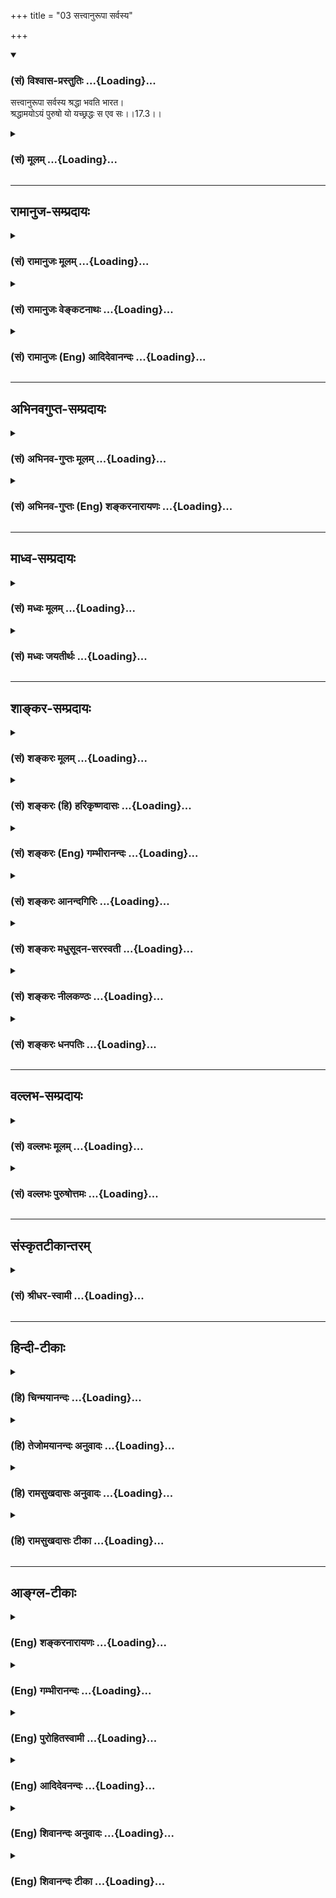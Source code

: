 +++
title = "03 सत्त्वानुरूपा सर्वस्य"

+++
<div class="js_include" newlevelforh1="3" title="(सं) विश्वास-प्रस्तुतिः" unfilled url="/purANam_vaiShNavam/mahAbhAratam/06-bhIShma-parva/03-bhagavad-gItA-parva/saMskRtam/vishvAsa-prastutiH/17_shraddhA-traya-vibhA/03_sattvAnurUpA_sarv.md">
<details open><summary><h3>(सं) विश्वास-प्रस्तुतिः ...{Loading}...</h3></summary>

सत्त्वानुरूपा सर्वस्य श्रद्धा भवति भारत।  
श्रद्धामयोऽयं पुरुषो यो यच्छ्रद्धः स एव सः।।17.3।।
</details>
</div>
<div class="js_include collapsed" newlevelforh1="3" title="(सं) मूलम्" unfilled url="/purANam_vaiShNavam/mahAbhAratam/06-bhIShma-parva/03-bhagavad-gItA-parva/saMskRtam/mUlam/17_shraddhA-traya-vibhA/03_sattvAnurUpA_sarv.md">
<details><summary><h3>(सं) मूलम् ...{Loading}...</h3></summary>

सत्त्वानुरूपा सर्वस्य श्रद्धा भवति भारत।  
श्रद्धामयोऽयं पुरुषो यो यच्छ्रद्धः स एव सः।।17.3।।
</details>
</div>


_________________
## रामानुज-सम्प्रदायः
<div class="js_include collapsed" newlevelforh1="3" title="(सं) रामानुजः मूलम्" unfilled url="/purANam_vaiShNavam/mahAbhAratam/06-bhIShma-parva/03-bhagavad-gItA-parva/saMskRtam/rAmAnujaH/mUlam/17_shraddhA-traya-vibhA/03_sattvAnurUpA_sarv.md">
<details><summary><h3>(सं) रामानुजः मूलम् ...{Loading}...</h3></summary>

।।17.3।। सत्त्वम् अन्तःकरणम्; **सर्वस्य** पुरुषस्य अन्तःकरणानुरूपा
**श्रद्धा भवति** अन्तःकरणं यादृशगुणयुक्तम्; तद्विषया श्रद्धा जायते
इत्यर्थः। सत्त्वशब्दः पूर्वोक्तानां देहेन्द्रियादीनां
प्रदर्शनार्थः।**श्रद्धामयः अयं पुरुषः;** श्रद्धामयः श्रद्धापरिणामः **यो
यच्छ्रद्धः;** यः पुरुषो यादृश्या श्रद्धया युक्तः; स एव सः स
तादृशश्रद्धापरिणामः। पुण्यकर्मविषये श्रद्धायुक्तः चेत्
पुण्यकर्मफलसंयुक्तः भवति इति श्रद्धाप्रधानः फलसंयोग इति उक्तं भवति
इति। तद् एव विवृणोति --

</details>
</div>
<div class="js_include collapsed" newlevelforh1="3" title="(सं) रामानुजः वेङ्कटनाथः" unfilled url="/purANam_vaiShNavam/mahAbhAratam/06-bhIShma-parva/03-bhagavad-gItA-parva/saMskRtam/rAmAnujaH/venkaTanAthaH/17_shraddhA-traya-vibhA/03_sattvAnurUpA_sarv.md">
<details><summary><h3>(सं) रामानुजः वेङ्कटनाथः ...{Loading}...</h3></summary>

  
  
।।17.3।। सत्त्वानुरूपा इत्यत्र न सत्त्वगुण उच्यते सर्वस्य पुरुषस्य
श्रद्धायास्तदधीनत्वे राजसतामसश्रद्धाविभागायोगात्। सहकारित्वेन सत्त्वं
सर्वत्रापेक्षितमिति चेत्; न रजस्तमसोरपि तथात्वात्। त्रैगुण्यं हि
परस्पराङ्गभावेन स्थित्वैव हि वातपित्तकफादिवत्सर्वं कार्यमारभते। अतोऽत्र
सर्वश्रद्धासाधारणकारणत्वेन निर्दिष्टं सत्त्वं
गुणत्रयोपष्टब्धमन्तःकरणमेवेत्याहसत्त्वमन्तःकरणमिति। आनुरूप्यं
विवृणोतिअन्तःकरणं यादृशगुणयुक्तमिति।
यद्विषयरुचिजनकवासनोत्तम्भकसत्त्वादियुक्तमित्यर्थः। पूर्वंदेहिनां सा
स्वभावजा \[17।2\] इत्युक्तम्; इह त्वन्तःकरणहेतुकत्वमुच्यते; तदेतन्न
वैकल्पिकं; सिद्धे तदयोगात् नापि पुरुषभेदेन विकल्पः; सर्वस्येत्युक्तेः
नापि समुच्चयः; नैरपेक्ष्यप्रतीतेरित्यत्राऽऽह -- सत्त्वशब्द इति।
सामग्रीमध्यपातिषु तत्रतत्रान्यतमनिर्देशो नानुपपन्न इति भावः। श्रद्धामयः
इत्यत्र मयटः स्वार्थिकत्वे निष्प्रयोजनत्वात्प्राचुर्याद्यर्थत्वेऽपि
प्रकृतानुपयोगाच्छ्रद्धाफलान्वयविवक्षया विकारार्थत्वमाहश्रद्धापरिणाम इति।
एवं सामान्येन श्रद्धाजन्यफलसम्बन्धित्वमुक्तम् तत्रयो यच्छ्रद्धः
इत्यादिना श्रद्धाविशेषवतः फलविशेषयोग उच्यत इत्याह -- यः पुरुष इति।
श्रद्धान्तरवैधर्म्यद्योतनाय यत्तच्छब्दयोःयादृश्या इत्यादिना
प्रकारपरामर्शित्वोक्तिः। आयुर्घृतम् \[यजुः2।3।2।2\]
इत्यादिवत्कार्यकारणभावातिशयविवक्षयास एव सः इति निरूढोऽयमारोप इत्याहस
तादृशश्रद्धापरिणाम इति। एतेनस एव सः इत्यत्र
विधेयभेदाभावात्पुनरुक्तिशङ्काऽपि परिहृता। पुरुषस्य
नित्यत्वाद्धर्मभूतज्ञानविकासादेश्चेन्द्रियद्वारा व्यवस्थितत्वात्;
देहादेश्चाचित्परिणामविशेषत्वात्किमपेक्षस्य
श्रद्धापरिणामत्वोक्तिरित्यत्राऽऽह -- पुण्यकर्मेति। फलभेदबुभुत्सया ह्यत्र
प्रश्नोदय इति च भावः।  
  

</details>
</div>
<div class="js_include collapsed" newlevelforh1="3" title="(सं) रामानुजः (Eng) आदिदेवानन्दः" unfilled url="/purANam_vaiShNavam/mahAbhAratam/06-bhIShma-parva/03-bhagavad-gItA-parva/saMskRtam/rAmAnujaH/english/AdidevAnandaH/17_shraddhA-traya-vibhA/03_sattvAnurUpA_sarv.md">
<details><summary><h3>(सं) रामानुजः (Eng) आदिदेवानन्दः ...{Loading}...</h3></summary>

17.3 'Sattva' means internal organ (i.e., mind). The faith of everyone
is according to his internal organ. The meaning is that with whatever
Guna his internal organ is conjoined, one's faith corresponds to that
Guna (i.e., Guna as object). The term Sattva covers here body, senses
etc., already mentioned. Man consists of faith, viz., is the product of
his faith. Of whatever faith he is, viz., with whatever faith a man is
possessed, that verily he is; he is a transformation of faith of that
nature. The purport is this: If the person is associated with faith in
auspicious acts he becomes associated with fruit of these auspicious
acts. Conseently, attainment chiefly follows one's faith. Sri Krsna
further explains the same subject:

</details>
</div>


_________________
## अभिनवगुप्त-सम्प्रदायः
<div class="js_include collapsed" newlevelforh1="3" title="(सं) अभिनव-गुप्तः मूलम्" unfilled url="/purANam_vaiShNavam/mahAbhAratam/06-bhIShma-parva/03-bhagavad-gItA-parva/saMskRtam/abhinava-guptaH/mUlam/17_shraddhA-traya-vibhA/03_sattvAnurUpA_sarv.md">
<details><summary><h3>(सं) अभिनव-गुप्तः मूलम् ...{Loading}...</h3></summary>

।।17.3।। सत्त्वेति। सत्त्वानुरूपा इत्यत्र सत्त्वशब्दः स्वभावपर्यायः। अयं
पुरुषः आत्मा श्रद्धया अन्यव्यापारोपरि वर्तिन्या अवश्यं संबद्धः स च तन्मय
एव बोद्धव्यः।

</details>
</div>
<div class="js_include collapsed" newlevelforh1="3" title="(सं) अभिनव-गुप्तः (Eng) शङ्करनारायणः" unfilled url="/purANam_vaiShNavam/mahAbhAratam/06-bhIShma-parva/03-bhagavad-gItA-parva/saMskRtam/abhinava-guptaH/english/shankaranArAyaNaH/17_shraddhA-traya-vibhA/03_sattvAnurUpA_sarv.md">
<details><summary><h3>(सं) अभिनव-गुप्तः (Eng) शङ्करनारायणः ...{Loading}...</h3></summary>

17.3 Sattva etc. The word sattva in 'corresponding to one's own sattva'
is a synonym of svabhava 'primary nature'. This person i.e., Soul, is
necessarily connected with a faith that dominates all \[his\] other
activities. \[Hence\], he is to be deemed just to be mainly consisting
of that.

</details>
</div>


_________________
## माध्व-सम्प्रदायः
<div class="js_include collapsed" newlevelforh1="3" title="(सं) मध्वः मूलम्" unfilled url="/purANam_vaiShNavam/mahAbhAratam/06-bhIShma-parva/03-bhagavad-gItA-parva/saMskRtam/madhvaH/mUlam/17_shraddhA-traya-vibhA/03_sattvAnurUpA_sarv.md">
<details><summary><h3>(सं) मध्वः मूलम् ...{Loading}...</h3></summary>

।।17.3।। सत्त्वानुरूपा चित्तानुरूपा। यो यच्छ्रद्धः स एव सः;
सात्त्विकश्रद्धः सात्विक इत्यादि।

</details>
</div>
<div class="js_include collapsed" newlevelforh1="3" title="(सं) मध्वः जयतीर्थः" unfilled url="/purANam_vaiShNavam/mahAbhAratam/06-bhIShma-parva/03-bhagavad-gItA-parva/saMskRtam/madhvaH/jayatIrthaH/17_shraddhA-traya-vibhA/03_sattvAnurUpA_sarv.md">
<details><summary><h3>(सं) मध्वः जयतीर्थः ...{Loading}...</h3></summary>

।।17.3।। सात्त्विकत्वादिभेदेन श्रद्धा त्रिविधेत्युक्ता; पुनःसत्त्वानुरूपा
सर्वस्य श्रद्धा भवति इति वचनं कथं न व्याहतं इत्यत आह -- **सत्त्वे**ति।
चित्तं चैतन्यम्; जीव इति यावत्। ननु श्रद्धास्वरूपमेव निरूपितम्; न तु
तदाश्रित्य जीवस्वरूपं; अतो न सङ्गतमुत्तरमित्यतो येन तदुच्यते तत्पठित्वा
व्याचष्टे -- **य** इति। इत्यादि ज्ञातव्यमिति शेषः। राजसश्रद्धो राजसः;
तामसश्रद्धस्तामस इत्यर्थः।

</details>
</div>


_________________
## शाङ्कर-सम्प्रदायः
<div class="js_include collapsed" newlevelforh1="3" title="(सं) शङ्करः मूलम्" unfilled url="/purANam_vaiShNavam/mahAbhAratam/06-bhIShma-parva/03-bhagavad-gItA-parva/saMskRtam/shankaraH/mUlam/17_shraddhA-traya-vibhA/03_sattvAnurUpA_sarv.md">
<details><summary><h3>(सं) शङ्करः मूलम् ...{Loading}...</h3></summary>

।।17.3।। --,**सत्त्वानुरूपा** विशिष्टसंस्कारोपेतान्तःकरणानुरूपा
**सर्वस्य** प्राणिजातस्य **श्रद्धा भवति भारत।** यदि एवं ततः किं
स्यादिति; उच्यते -- **श्रद्धामयः अयं** श्रद्धाप्रायः **पुरुषः** संसारी
जीवः। कथम् **यः यच्छ्रद्धः** या श्रद्धा यस्य जीवस्य सः यच्छ्रद्धः **स
एव** तच्छ्रद्धानुरूप एव सः जीवः।। ततश्च कार्येण लिङ्गेन देवादिपूजया
सत्त्वादिनिष्ठा अनुमेया इत्याह --,

</details>
</div>
<div class="js_include collapsed" newlevelforh1="3" title="(सं) शङ्करः (हि) हरिकृष्णदासः" unfilled url="/purANam_vaiShNavam/mahAbhAratam/06-bhIShma-parva/03-bhagavad-gItA-parva/saMskRtam/shankaraH/hindI/harikRShNadAsaH/17_shraddhA-traya-vibhA/03_sattvAnurUpA_sarv.md">
<details><summary><h3>(सं) शङ्करः (हि) हरिकृष्णदासः ...{Loading}...</h3></summary>

।।17.3।। वह श्रद्धा इस तरह तीन प्रकारकी होती है --, हे भारत सभी
प्राणियोंकी श्रद्धा ( उनके ) भिन्नभिन्न संस्कारोंसे युक्त अन्तःकरणके
अनुरूप होती है। यदि ऐसा है तो उससे क्या होगा इसपर कहते हैं -- यह पुरुष
अर्थात् संसारी जीव श्रद्धामय है क्योंकि जो जिस श्रद्धावाला है अर्थात्
जिस जीवकी जैसी श्रद्धा है; वह स्वयं भी वही है; अर्थात् उस श्रद्धाके
अनुरूप ही है।

</details>
</div>
<div class="js_include collapsed" newlevelforh1="3" title="(सं) शङ्करः (Eng) गम्भीरानन्दः" unfilled url="/purANam_vaiShNavam/mahAbhAratam/06-bhIShma-parva/03-bhagavad-gItA-parva/saMskRtam/shankaraH/english/gambhIrAnandaH/17_shraddhA-traya-vibhA/03_sattvAnurUpA_sarv.md">
<details><summary><h3>(सं) शङ्करः (Eng) गम्भीरानन्दः ...{Loading}...</h3></summary>

17.3 O scion of the Bharata dynasty, the sraddha, faith; sarvasya, of
all beings; bhavati, is; sattva-anurupa, in accordance with their minds,
in accordance with the internal organ which is imbued with particular
impression. If this is so, what follows; The answer is: Ayam, this;
purusah, person, the transmigrating soul; is sraddhamayah, made up of
faith as the dominating factor. How; Sah, he, the individual soul; is
eva, verily; sah, that; yah yat-sraddhah,which is the faith of that
individual-he surely conforms to his faith. And, as a conseence, a
person's steadfastness in sattva etc. is to be inferred from the grounds
of his actions such as worship of gods etc. Hence the Lord says:

</details>
</div>
<div class="js_include collapsed" newlevelforh1="3" title="(सं) शङ्करः आनन्दगिरिः" unfilled url="/purANam_vaiShNavam/mahAbhAratam/06-bhIShma-parva/03-bhagavad-gItA-parva/saMskRtam/shankaraH/AnandagiriH/17_shraddhA-traya-vibhA/03_sattvAnurUpA_sarv.md">
<details><summary><h3>(सं) शङ्करः आनन्दगिरिः ...{Loading}...</h3></summary>

।।17.3।। प्राचीनकर्मोद्बोधिता त्रिविधा वासना स्वभावशब्दिता त्रिविधायाः
श्रद्धाया निमित्तमित्युक्तमिदानीमुपादानं तस्य दर्शयति -- **सैवमिति।**
विशिष्टचित्तोपादाना श्रद्धा तन्त्रैविध्ये त्रिविधेति पूर्वार्धस्यार्थः।
कथं निष्ठायाः सात्त्विकादिप्रश्नद्वारा
श्रद्धायास्त्रैविध्यनिरूपणमुपयुक्तमिति मन्वानः शङ्कते -- **यद्येवमिति।**
श्रद्धेयं विषयमभिध्यायंस्तया तत्रैव वर्तत इति मन्वानः परिहरति -- **उच्यत
इति।** श्रद्धामयत्वं प्रश्नपूर्वकं कथयति -- **कथमिति।** श्रद्धा
खल्वधिकृते पुरुषे प्राचुर्येण प्रकृतेति तस्य
श्रद्धामयत्वसिद्धिरित्यर्थः।

</details>
</div>
<div class="js_include collapsed" newlevelforh1="3" title="(सं) शङ्करः मधुसूदन-सरस्वती" unfilled url="/purANam_vaiShNavam/mahAbhAratam/06-bhIShma-parva/03-bhagavad-gItA-parva/saMskRtam/shankaraH/madhusUdana-sarasvatI/17_shraddhA-traya-vibhA/03_sattvAnurUpA_sarv.md">
<details><summary><h3>(सं) शङ्करः मधुसूदन-सरस्वती ...{Loading}...</h3></summary>

।।17.3।। प्राग्भवीयान्तःकरणगतवासनारूपनिमित्तकारणवैचित्र्येण
श्रद्धावैचित्र्यमुक्त्वा तदुपादानकारणान्तःकरणवैचित्र्येणापि
तत्त्रैविध्यमाह -- सत्त्वानुरूपेति। सत्त्वं
प्रकाशशीलत्वात्सत्त्वप्रधानत्रिगुणपञ्चीकृतपञ्चमहाभूतारब्धमन्तःकरणं तच्च
क्वचिदुद्रिक्तसत्त्वमेव यथा देवानां क्वचिद्रजसाभिभूतसत्त्वं; यथा
यक्षादीनां क्वचित्तमसाभिभूतसत्त्वं यथा प्रेतभूतादीनाम्। मनुष्याणां तु
प्रायेण व्यामिश्रमेव तच्च शास्त्रीयविवेकज्ञानेनोद्भूतसत्त्वं रजस्तमसी
अभिभूय क्रियते। शास्त्रीयविवेकविज्ञानशून्यस्य तु सर्वस्य प्राणिजातस्य
सत्त्वानुरूपा श्रद्धा सत्त्ववैचित्र्याद्विचित्रा भवति
सत्त्वप्रधानेऽन्तःकरणे सात्त्विकी; रजःप्रधाने,तस्मिन् राजसी; तमःप्रधाने
तु तस्मिंस्तामसीति। हे भारत महाकुलप्रसूत ज्ञाननिरतेति वा
शुद्धसात्त्विकत्वं द्योतयति। यत्त्वया पृष्टं तेषां निष्ठा केति
तत्रोत्तरं शृणु। अयं शास्त्रीयज्ञानशून्यः कर्माधिकृतः पुरुषः
त्रिगुणान्तःकरणसंपिण्डितः श्रद्धामयः प्राचुर्येणास्मिन् श्रद्धा
प्रस्तुतेति तत्प्रस्तुतवचने मयट् अन्नमयो यज्ञ इतिवत्। अतो यो यच्छ्रद्धो
या सात्त्विकी राजसी तामसी वा श्रद्धा यस्य स एव श्रद्धानुरूप एव सः
सात्त्विको राजसस्तामसो वा श्रद्धयैव निष्ठा व्याख्यातेत्यभिप्रायः।

</details>
</div>
<div class="js_include collapsed" newlevelforh1="3" title="(सं) शङ्करः नीलकण्ठः" unfilled url="/purANam_vaiShNavam/mahAbhAratam/06-bhIShma-parva/03-bhagavad-gItA-parva/saMskRtam/shankaraH/nIlakaNThaH/17_shraddhA-traya-vibhA/03_sattvAnurUpA_sarv.md">
<details><summary><h3>(सं) शङ्करः नीलकण्ठः ...{Loading}...</h3></summary>

।।17.3।। ननुश्रद्धावित्तो भूत्वात्मन्येवात्मानं पश्येत् इति श्रद्धाया
आत्मदर्शने साधनेष्वन्तरङ्गत्वमुच्यते कथं तस्या राजसत्वं तामसत्वं चोच्यत
इत्यत आह -- **सत्त्वेति।** प्राक्कर्मसंस्कारोपतं यादृशं बुद्धिसत्त्वं
सात्त्विकं राजसं तामसं वा तदनुरूपैव सात्त्विक्यादिरूपा देवतादिपूजा
सुफलावश्यंभावनिश्चयात्मिका श्रद्धापि भवति। तथायं पुरुषोऽपि श्रद्धामयः
श्रद्धाप्रधानो यो यच्छ्रद्धो यो यया श्रद्धयोपेतः स एव स इति सात्त्विक्या
श्रद्धयोपेतः सात्त्विक एव राजस्या राजसस्तामस्या तामस इति। एवं सति यदि
तातकूपभक्तः पूर्वपुण्यवशात्तातं देववन्मन्यते तर्हि तं सात्त्विकं
पुण्डरीकमिव देवा अनुगृह्णन्ति नित्यकर्मत्यागनिमित्तमपि दोषमस्यापनुदन्ति।
यदि त्वेनं मन्त्रादिना सिद्धं पूर्ववासनावशाद्यक्षादिरूपं मन्यते तदा तं
राजसं राजसा यक्षा एवानुगृह्णन्ति। नास्य कामकारवतो नित्यकर्मत्यागजं
दोषमपनेतुमर्हन्ति। नहि देवतापराधी यक्षैस्त्रातुं शक्यते। यदि त्वयं
प्रेतः पिता मत्कुटुम्बं माबाधिष्टेति सर्वं धर्मं त्यक्त्वा एनमस्य प्रियं
कूपं पूजयामीति मन्यते तदां तं पितरि प्रेतत्वबुद्धियोगाद्विपर्यस्तं तामसं
प्रेता एवानुगृह्णन्ति क्षुद्रभोगैर्देवाश्च नरके पातयन्ति।

</details>
</div>
<div class="js_include collapsed" newlevelforh1="3" title="(सं) शङ्करः धनपतिः" unfilled url="/purANam_vaiShNavam/mahAbhAratam/06-bhIShma-parva/03-bhagavad-gItA-parva/saMskRtam/shankaraH/dhanapatiH/17_shraddhA-traya-vibhA/03_sattvAnurUpA_sarv.md">
<details><summary><h3>(सं) शङ्करः धनपतिः ...{Loading}...</h3></summary>

।।17.3।। प्राचीनकर्मोद्वोधिता त्रिविधा वासना स्वभावशब्दिता त्रिविधायाः
श्रद्धायाः निमित्तमित्युक्तम्। इदानीं तस्या उपादानानुरुपत्वेन त्रैविध्यं
ज्ञापयन् तन्मयस्य पुरुषस्य त्रैविध्यं ज्ञापयति -- सत्त्वानुरुपेति।
सर्वस्य प्राणिजातस्य सत्त्वानुरुपा
सात्त्विकादिसंस्कारोपेतान्तःकरणानुरुपा त्रिविधसंस्कारोपेतचित्तोपादाना
श्रद्धा त्रिविधा भवतीत्यर्थः। श्रद्धामयः श्रद्धाप्रायोऽयं पुरुषो जीवः
कथं यो यच्छ्रद्धः जीवस्य या श्रद्धा स यच्छ्रद्धः स एव स श्रद्धानुरुप एव
स जीवः। श्रद्धायास्त्रैविध्यात्तन्मयो जीवोऽपि त्रिविध इत्यर्थः। यथा त्वं
भरतवंशोद्भवत्वाद्भारतस्तथेति संबोधनाशयः।

</details>
</div>


_________________
## वल्लभ-सम्प्रदायः
<div class="js_include collapsed" newlevelforh1="3" title="(सं) वल्लभः मूलम्" unfilled url="/purANam_vaiShNavam/mahAbhAratam/06-bhIShma-parva/03-bhagavad-gItA-parva/saMskRtam/vallabhaH/mUlam/17_shraddhA-traya-vibhA/03_sattvAnurUpA_sarv.md">
<details><summary><h3>(सं) वल्लभः मूलम् ...{Loading}...</h3></summary>

।।17.3।। तथाहिसत्त्वानुरूपेति। अन्तःकरणधर्मत्वात्सत्त्वानुरूपा
अन्तःकरणानुरूपा श्रद्धा भवति पूर्वसंस्कारानुगतमन्तःकरणं यादृशं तादृशी
श्रद्धा येषां शास्त्रज्ञानरहितमन्तःकरणं तेषां श्रद्धाऽपि तथा येषां न तथा
तेषां श्रद्धाऽपि न तथा परन्तु एतेन शास्त्रविधित्यागात्यागतो वर्त्तते न
जीवेषु दैवासुरभावः प्रतीयत इत्यवोचाम श्रद्धा
कामकारवृत्तिश्चास्तिक्यमतिरेवेति। सम्प्रदायविदः तेन गुणमयत्वमुपपद्यते यो
यादृशश्रद्धः स एव सः; यतोऽयं पुरुषः श्रद्धामयः।

</details>
</div>
<div class="js_include collapsed" newlevelforh1="3" title="(सं) वल्लभः पुरुषोत्तमः" unfilled url="/purANam_vaiShNavam/mahAbhAratam/06-bhIShma-parva/03-bhagavad-gItA-parva/saMskRtam/vallabhaH/puruShottamaH/17_shraddhA-traya-vibhA/03_sattvAnurUpA_sarv.md">
<details><summary><h3>(सं) वल्लभः पुरुषोत्तमः ...{Loading}...</h3></summary>

  
  
।।17.3।। एवं श्रोतारं श्रवणे सावधानतयाऽभिमुखीकृत्याऽऽह श्रद्धास्वरूपम् --
सत्त्वानुरूपेति। हे भारत सत्त्वानुरूपा मूलसत्त्वस्य अनुरूपा सदृशा
अन्यधर्मास्फूर्तिपूर्वकसर्वसामर्थ्यस्फुरणासक्त्युत्पत्तिप्रसरणादररूपा
श्रद्धा सर्वस्य सात्त्विकादित्रयस्य भवति। भारतेतिसम्बोधनं
तथात्वज्ञानाधिकारित्वबोधनाय। तर्हि त्रिविधत्वं कथं इत्यत आह -- श्रद्धामय
इति। अयं पुरुषो मदंशोऽपि नरात्मकः श्रद्धामयः श्रद्धाप्रचुरः; स तु यः
सात्त्विकादिभेदेन यच्छ्रद्धः यस्य श्रद्धायुक्तो भवति सः स एव तद्रूप एव
भवतीत्यर्थः।  
  

</details>
</div>


_________________
## संस्कृतटीकान्तरम्
<div class="js_include collapsed" newlevelforh1="3" title="(सं) श्रीधर-स्वामी" unfilled url="/purANam_vaiShNavam/mahAbhAratam/06-bhIShma-parva/03-bhagavad-gItA-parva/saMskRtam/shrIdhara-svAmI/17_shraddhA-traya-vibhA/03_sattvAnurUpA_sarv.md">
<details><summary><h3>(सं) श्रीधर-स्वामी ...{Loading}...</h3></summary>

।।17.3।। ननु च श्रद्धा सात्त्विक्येव सत्त्वकार्यत्वेन त्वयैव भगवता उद्धवं
प्रति निर्दिष्टत्वात्। यथोक्तम -- शमो दमस्तितिक्षेज्या तपः सत्यं दया
स्मृतिः। तुष्टिस्त्यागोऽस्पृहा श्रद्धा ह्रीर्दयादिः
स्वनिर्वृतिः।। इत्येताः सत्त्वस्य वृत्तयः इति। अतः कथं
तस्यास्त्रैविध्यमुच्यते। सत्यम्। तथापि रजस्तमोयुक्तपुरुषाश्रयत्वेन
रजस्तमोमिश्रत्वेन सत्त्वस्य त्रैविध्याच्छ्रद्धाया अपि त्रैविध्यं घटत
इत्याह **-- सत्त्वानुरूपेति।** सत्त्वानुरूपा सत्त्वतारतम्यानुसारिणी
सर्वस्य विवेकिनोऽविवेकिनो वा लोकस्य श्रद्धा भवति। तस्मादयं पुरुषो लौकिकः
श्रद्धामयः श्रद्धाविकारः। त्रिविधा श्रद्धया विक्रियत इत्यर्थः। तदेवाह --
यो यच्छ्रद्धः यादृशी श्रद्धा यस्य स एव सः तादृश्या श्रद्धया युक्त एव सः।
यः पूर्वं सत्त्वोत्कर्षेण सात्त्विकश्रद्धया युक्तः पुरुषः स
पुनस्तादृशसत्त्वसंस्कारेण सात्त्विकश्रद्धया युक्त एव भवति। यस्तु रजस
उत्कर्षेण राजसश्रद्धायुक्तः स पुनस्तादृश एव भवति। यस्तु तमस उत्कर्षेण
तामसश्रद्धया युक्तः स पुनस्तादृश एव भवति इति लोकाचारमात्रेण
प्रवर्तमानेष्वेवं सात्त्विकराजसतामसश्रद्धाव्यस्था।
शास्त्रजनितविवेकज्ञानयुक्तानां तु स्वभावविजयेन सात्त्विक्येकैव श्रद्धेति
प्रकरणार्थः।

</details>
</div>


_________________
## हिन्दी-टीकाः
<div class="js_include collapsed" newlevelforh1="3" title="(हि) चिन्मयानन्दः" unfilled url="/purANam_vaiShNavam/mahAbhAratam/06-bhIShma-parva/03-bhagavad-gItA-parva/hindI/chinmayAnandaH/17_shraddhA-traya-vibhA/03_sattvAnurUpA_sarv.md">
<details><summary><h3>(हि) चिन्मयानन्दः ...{Loading}...</h3></summary>

।।17.3।। सत्त्वानुरूप श्रद्धा हम जगत् में देखते हैं कि प्रत्येक मनुष्य
के व्यक्तित्व की पोषक श्रद्धा भिन्नभिन्न प्रकार की होती है। जितनी अधिक
भिन्नता इस श्रद्धा में देखी जाती है; उसके कारण को जानने की हमारी
जिज्ञासा भी उतनी ही बढ़ती जाती है। भगवान् यहाँ कहते हैं कि प्रत्येक
व्यक्ति की श्रद्धा उसके स्वभाव अर्थात् संस्कारों के अनुरूप होती है।
निश्चितरूप से यह कह पाना कठिन है कि श्रद्धा हमारे स्वभाव को निर्धारित
करती है अथवा हमारा स्वभाव श्रद्धा का निर्धारणकर्ता है। इन दोनों में
अन्योन्याश्रय है। तथापि; गीता में स्वभाव को ही श्रद्धा का निर्धारक घोषित
किया गया है। यद्यपि; जीवन में अनेक अवसरों पर दुखदायक अनुभवों अथवा अन्य
प्रबल कारणों से मनुष्य की एक प्रकार की श्रद्धा खंडित होकर नवीन श्रद्धा
जन्म लेती है और उस स्थिति में उसका स्वभाव उस श्रद्धा का अनुकरण भी करता
है। परन्तु; सामान्य दृष्टि से प्रत्येक व्यक्ति की श्रद्धा का गुण और वर्ण
उसके स्वभाव के अनुरूप ही होता है। श्रद्धा का मूल या सारतत्त्व मनुष्य की
उस गूढ़ शक्ति में निहित होता है; जिसके द्वारा वह अपने चयन किये हुए
लक्ष्य की प्राप्ति का निश्चय दृढ़ बनाये रखता है। मनुष्य की सार्मथ्य ही
लक्ष्य प्राप्ति में उसके विश्वास को निश्चित करती है। तत्पश्चात् यह
विश्वास उसकी सार्मथ्य को द्विगुणित कर उस मनुष्य की योजनाओं को
कार्यान्वित करने में सहायक होता है। इस प्रकार क्षमता और श्रद्धा परस्पर
पूरक और सहायक होते हैं मनुष्य के स्वभाव पर गुणों के प्रभाव का वर्णन पहले
किया जा चुका है। पूर्वकाल में अर्जित किसी गुणविशेष के आधिक्य का प्रभाव
मनुष्य में उसकी बाल्यावस्था से ही दिखाई देता है। यहाँ प्रयुक्त
सत्त्वानुरूपा शब्द के द्वारा इसी तथ्य को इंगित किया गया है। मनुष्य
श्रद्धामय है प्रत्येक भक्त श्रद्धापूर्वक जिस देवता की उपासना या आराधना
करता है वह अपनी उस श्रद्धा के फलस्वरूप अपने उपास्य को प्राप्त होता
है। इसमें कोई सन्देह नहीं कि मनुष्य अपनी श्रद्धा के अनुरूप ही होता है।
मनुष्य के कर्म और उपलब्धियों में श्रद्धा के महत्व को सभी विचारकों ने
स्वीकार किया है। गीता की ही भाषा में इस तथ्य को पूर्व के अध्याय में
विस्तार से बताया गया है।

</details>
</div>
<div class="js_include collapsed" newlevelforh1="3" title="(हि) तेजोमयानन्दः अनुवादः" unfilled url="/purANam_vaiShNavam/mahAbhAratam/06-bhIShma-parva/03-bhagavad-gItA-parva/hindI/tejomayAnandaH/anuvAdaH/17_shraddhA-traya-vibhA/03_sattvAnurUpA_sarv.md">
<details><summary><h3>(हि) तेजोमयानन्दः अनुवादः ...{Loading}...</h3></summary>

।।17.3।। हे भारत सभी मनुष्यों की श्रद्धा उनके सत्त्व (स्वभाव, संस्कार)
के अनुरूप होती है। यह पुरुष श्रद्धामय है, इसलिए जो पुरुष जिस श्रद्धा
वाला है वह स्वयं भी वही है अर्थात् जैसी जिसकी श्रद्धा वैसा ही उसका
स्वरूप होता है।।

</details>
</div>
<div class="js_include collapsed" newlevelforh1="3" title="(हि) रामसुखदासः अनुवादः" unfilled url="/purANam_vaiShNavam/mahAbhAratam/06-bhIShma-parva/03-bhagavad-gItA-parva/hindI/rAmasukhadAsaH/anuvAdaH/17_shraddhA-traya-vibhA/03_sattvAnurUpA_sarv.md">
<details><summary><h3>(हि) रामसुखदासः अनुवादः ...{Loading}...</h3></summary>

।।17.3।। हे भारत ! सभी मनुष्योंकी श्रद्धा अन्तःकरणके अनुरूप होती है। यह
मनुष्य श्रद्धामय है। इसलिये जो जैसी श्रद्धावाला है, वही उसका स्वरूप है
अर्थात् वही उसकी निष्ठा -- स्थिति है।

</details>
</div>
<div class="js_include collapsed" newlevelforh1="3" title="(हि) रामसुखदासः टीका" unfilled url="/purANam_vaiShNavam/mahAbhAratam/06-bhIShma-parva/03-bhagavad-gItA-parva/hindI/rAmasukhadAsaH/TIkA/17_shraddhA-traya-vibhA/03_sattvAnurUpA_sarv.md">
<details><summary><h3>(हि) रामसुखदासः टीका ...{Loading}...</h3></summary>

।।17.3।।***व्याख्या --***  **सत्त्वानुरूपा सर्वस्य श्रद्धा भवति भारत
--** पीछेके श्लोकमें जिसे स्वभावजा कहा गया है; उसीको यहाँ
**सत्त्वानुरूपा** कहा है। सत्त्व नाम अन्तःकरणका है। अन्तःकरणके अनुरूप
श्रद्धा होती है अर्थात् अन्तःकरण जैसा होता है; उसमें सात्त्विक; राजस या
तामस जैसे संस्कार होते हैं; वैसी ही श्रद्धा होती है। दूसरे श्लोकमें जिनको
**देहिनाम्** पदसे कहा था; उन्हींको यहाँ **सर्वस्य** पदसे कह रहे हैं।
**सर्वस्य** पदका तात्पर्य है कि जो शास्त्रविधिको न जानते हों और देवता
आदिका पूजन करते हों -- उनकी ही नहीं; प्रत्युत जो शास्त्रविधिको जानते हों
या न जानते हों; मानते हों या न मानते हों; अनुष्ठान करते हों या न करते
हों; किसी जातिके; किसी वर्णके; किसी आश्रमके; किसी सम्प्रदायके; किसी
देशके; कोई व्यक्ति कैसे ही क्यों न,हों -- उन सभीकी स्वाभाविक श्रद्धा तीन
प्रकारकी होती है।**श्रद्धामयोऽयं पुरुषः --** यह मनुष्य श्रद्धाप्रधान है।
अतः जैसी उसकी श्रद्धा होगी; वैसा ही उसका रूप होगा। उससे जो प्रवृत्ति
होगी; वह श्रद्धाको लेकर; श्रद्धाके अनुसार ही होगी।**यो यच्छ्रद्धः स एव
सः --** जो मनुष्य जैसी श्रद्धावाला है; वैसी ही उसकी निष्ठा होगी और उसके
अनुसार ही उसकी गति होगी। उसका प्रत्येक भाव और क्रिया अन्तःकरणकी
श्रद्धाके अनुसार ही होगी। जबतक वह संसारसे सम्बन्ध रखेगा; तबतक अन्तःकरणके
अनुरूप ही उसका स्वरूप होगा।  
  
**मार्मिक बात**  
  
मनुष्यकी सांसारिक प्रवृत्ति संसारके पदार्थोंको सच्चा मानने; देखने; सुनने
और भोगनेसे होती है तथा पारमार्थिक प्रवृत्ति परमात्मामें श्रद्धा करनेसे
होती है। जिसे हम अपने अनुभवसे नहीं जानते; पर पूर्वके स्वाभाविक
संस्कारोंसे; शास्त्रोंसे; संतमहात्माओंसे सुनकर पूज्यभावसहित विश्वास कर
लेते हैं; उसका नाम है -- श्रद्धा। श्रद्धाको लेकर ही आध्यात्मिक मार्गमें
प्रवेश होता है; फिर चाहे वह मार्ग कर्मयोगका हो; चाहे ज्ञानयोगका हो और
चाहे भक्तियोगका हो; साध्य और साधन -- दोनोंपर श्रद्धा हुए बिना आध्यात्मिक
मार्गमें प्रगति नहीं होती।  
  
मनुष्यजीवनमें श्रद्धाकी बड़ी मुख्यता है। मनुष्य जैसी श्रद्धावाला है;
वैसा ही उसका स्वरूप; उसकी निष्ठा है -- **यो यच्छ्रद्धः स एव सः** (गीता
17। 3)। वह आज वैसा न दीखे तो भी क्या पर समय पाकर वह वैसा बन ही
जायगा। आजकल साधकके लिये अपनी स्वाभाविक श्रद्धाको पहचानना बड़ा मुश्किल हो
गया है। कारण कि अनेक मतमतान्तर हो गये हैं। कोई ज्ञानकी प्रधानता कहता है;
कोई भक्तिकी प्रधानता कहता है; कोई योगकी प्रधानता कहता है; आदिआदि। ऐसे
तरहतरहके सिद्धान्त पढ़ने और सुननेसे मनुष्यपर उनका असर पड़ता है; जिससे वह
किंकर्तव्यविमूढ़ हो जाता है कि मैं क्या करूँ मेरा वास्तविक ध्येय; लक्ष्य
क्या है मेरेको किधर चलना चाहिये ऐसी दशामें उसे गहरी रीतिसे अपने भीतरके
भावोंपर विचार करना चाहिये कि सङ्गसे बनी हुई रुचि; शास्त्रसे बनी हुई
रुचि; किसीके सिखानेसे बनी हुई रुचि; गुरुके बतानेसे बनी हुई रुचि -- ऐसी
जो अनेक रुचियाँ हैं; उन सबके मूलमें स्वतः उद्बुद्ध होनेवाली अपनी
स्वाभाविक रुचि क्या हैमूलमें सबकी स्वाभाविक रुचि यह होती है कि मैं
सम्पूर्ण दुःखोंसे छूट जाऊँ और मुझे सदाके लिये महान् सुख मिल जाय। ऐसी
रुचि हरेक प्राणीके भीतर रहती है। मनुष्योंमें तो यह रुचि कुछ जाग्रत् रहती
है। उनमें पिछले जन्मोंके जैसे संस्कार हैं और इस जन्ममें वे जैसे
मातापितासे पैदा हुए; जैसे वायुमण्डलमें रहे; जैसी उनको शिक्षा मिली; जैसे
उनके सामने दृश्य आये और वे जो ईश्वरकी बातें; परलोक तथा पुनर्जन्मकी
बातें; मुक्ति और बन्धनकी बातें; सत्सङ्ग और कुसङ्गकी बातें सुनते रहते
हैं; उन सबका उनपर अदृश्यरूपसे असर पड़ता है। उस असरसे उनकी एक धारणा बनती
है। उनकी सात्त्विकी; राजसी या तामसी -- जैसी प्रकृति होती है; उसीके
अनुसार वे उस धारणाको पकड़ते हैं और उस धारणाके अनुसार ही उनकी रुचि --
श्रद्धा बनती है। इसमें सात्त्विकी श्रद्धा परमात्माकी तरफ लगानेवाली होती
है और राजसीतामसी श्रद्धा संसारकी तरफ। गीतामें जहाँकहीं सात्त्विकताका
वर्णन हुआ है; वह परमात्माकी तरफ ही लगानेवाली है। अतः सात्त्विकी श्रद्धा
पारमार्थिक हुई और राजसीतामसी श्रद्धा सांसारिक हुई अर्थात् सात्त्विकी
श्रद्धा दैवीसम्पत्ति हुई और,राजसीतामसी श्रद्धा आसुरी सम्पत्ति हुई।
दैवीसम्पत्तिको प्रकट करने और आसुरीसम्पत्तिका त्याग करनेके उद्देश्यसे
सत्रहवाँ अध्याय चला है। कारण कि कल्याण चाहनेवाले मनुष्यके लिये
सात्त्विकी श्रद्धा (दैवीसम्पत्ति) ग्राह्य है और राजसीतामसी श्रद्धा
(आसुरीसम्पत्ति) त्याज्य है।  
  
जो मनुष्य अपना कल्याण चाहता है; उसकी श्रद्धा सात्त्विकी होती है; जो
मनुष्य इस जन्ममें तथा मरनेके बाद भी सुखसम्पत्ति(स्वर्गादि) को चाहता है;
उसकी श्रद्धा राजसी होती है और जो मनुष्य पशुओंकी तरह (मूढ़तापूर्वक) केवल
खानेपीने; भोग भोगने तथा प्रमाद; आलस्य; निद्रा; खेलकूद; तमाशे आदिमें लगा
रहता है; उसकी श्रद्धा तामसी होती है। सात्त्विकी श्रद्धाके लिये सबसे पहली
बात है कि परमात्मा है। शास्त्रोंसे; संतमहात्माओंसे; गुरुजनोंसे सुनकर
पूज्यभावके सहित ऐसा विश्वास हो जाय कि परमात्मा है और उसको प्राप्त करना
है -- इसका नाम श्रद्धा है। ठीक श्रद्धा जहाँ होती है; वहाँ प्रेम स्वतः हो
जाता है। कारण कि जिस परमात्मामें श्रद्धा होती है; उसी परमात्माका अंश यह
जीवात्मा है। अतः श्रद्धा होते ही यह परमात्माकी तरफ खिंचता है। अभी यह
परमात्मासे विमुख होकर जो संसारमें लगा हुआ है; वह भी संसारमें
श्रद्धाविश्वास होनेसे ही है। पर यह वास्तविक श्रद्धा नहीं है; प्रत्युत
श्रद्धाका दुरुपयोग है। जैसे; संसारमें यह रुपयोंपर विशेष श्रद्धा करता है
कि इनसे सब कुछ मिल जाता है। यह श्रद्धा कैसे हुई कारण कि बचपनमें खाने और
खेलनेके पदार्थ पैसोंसे मिलते थे। ऐसा देखतेदेखते पैसोंको ही मुख्य मान
लिया और उसीमें श्रद्धा कर ली; जिससे यह बहुत ही पतनकी तरफ चला गया। यह
सांसारिक श्रद्धा हुई। इससे ऊँची धार्मिक श्रद्धा होती है कि मैं अमुक
वर्ण; आश्रम आदिका हूँ। परन्तु सबसे ऊँची श्रद्धा पारमर्थिक (परमात्माको
लेकर) है। यही वास्तविक श्रद्धा है और इसीसे कल्याण होता है। शास्त्रोंमें;
सन्तमहात्माओंमें; तत्त्वज्ञजीवन्मुक्तोंमें जो श्रद्धा होती है; वह भी
पारमार्थिक श्रद्धा ही है **(टिप्पणी प₀ 836)**। जिनको शास्त्रोंका ज्ञान
नहीं है और सन्तमहात्माओंका सङ्ग भी नहीं है; ऐसे मनुष्योंकी भी
पूर्वसंस्कारके कारण पारमार्थिक श्रद्धा हो सकती है। इसकी पहचान क्या है
पहचान यह है कि ऐसे मनुष्योंके भीतर स्वाभाविक यह भाव होता है कि ऐसी कोई
महान् चीज (परमात्मा) है; जो दीखती तो नहीं; पर है अवश्य। ऐसे मनुष्योंको
स्वाभाविक ही पारमार्थिक बातें बहुत प्रिय लगती हैं और वे स्वाभाविक ही
यज्ञ; दान; तप; तीर्थ; व्रत; सत्सङ्ग; स्वाध्याय आदि शुभ कर्मोंमें
प्रवृत्त होते हैं। यदि वे ऐसे कर्म न भी करें; तो भी सात्त्विक आहारमें
स्वाभाविक रुचि होनेसे उनकी श्रद्धाकी पहचान हो जाती है। मनुष्य; पशुपक्षी;
लतावृक्ष आदि जितने भी स्थावरजङ्गम प्राणी हैं; वे किसीनकिसीको (किसीनकिसी
अंशमें) अपनेसे बड़ा अवश्य मानते हैं और बड़ा मानकर उसका सहारा लेते हैं।
मनुष्यपर जब आफत आती है; तब वह किसीको अपनेसे बड़ा मानकर उसका सहारा लेता
है। पशुपक्षी भी अपनी रक्षा चाहते हैं और भयभीत होनेपर किसीका सहारा लेते
हैं। लता भी किसीका सहारा लेकर ही ऊँची चढ़ती है। इस प्रकार जिसने किसीको
बड़ा मानकर उसका सहारा लिया; उसने वास्तवमें ईश्वरवाद के सिद्धान्तको
स्वीकार कर ही लिया; चाहे वह ईश्वरको माने या न माने। इसलिये आयु; विद्या;
गुण; बुद्धि; योग्यता; सामर्थ्य; पद; अधिकार; ऐश्वर्य आदिमेंसे एकएकसे बड़ा
देखे; तो बड़प्पन देखतेदेखते अन्तमें बड़प्पनकी जहाँ समाप्ति हो; वहीँ
ईश्वर है क्योंकि बड़ेसेबड़ा ईश्वर है। उससे बड़ा कोई है ही नहीं
--,**पूर्वेषामपि गुरुः कालेनानवच्छेदात्**। (योगदर्शन 1। 26)वह परमात्मा
सबके पूर्वजोंका भी गुरु है क्योंकि उसका कालसे अवच्छेद नहीं है अर्थात् वह
कालकी सीमासे बाहर है। इस प्रकार प्रत्येक मनुष्य अपनी दृष्टिसे
किसीनकिसीको बड़ा मानता है। ब़ड़प्पनकी यह मान्यता अपनेअपने अन्तःकरणके
भावोंके अनुसार अलगअलग होती है। इस कारण उनकी श्रद्धा भी अलगअलग,होती
है। श्रद्धा अन्तःकरणके अनुरूप ही होती है। धारणा; मान्यता; भावना आदि सभी
अन्तःकरणमें रहते हैं। इसलिये अन्तःकरणमें सात्त्विक; राजस या तामस जिस
गुणकी प्रधानता रहती है; उसी गुणके अनुसार धारणा; मान्यता आदि बनती है और
उस धारणा; मान्यता आदिके अनुसार ही तीन प्रकारकी (सात्त्विकी; राजसी या
तामसी) श्रद्धा बनती है।  
  
सात्त्विक; राजस और तामस -- तीनों गुण सभी प्राणियोंमें रहते हैं (गीता 18।
40)। उन प्राणियोंमें किसीमें सत्त्वगुणकी प्रधानता होती है; किसीमें
रजोगुणकी प्रधानता होती है और किसीमें तमोगुणकी प्रधानता होती है। अतः यह
नियम नहीं है कि सत्त्वगुणकी प्रधानतावाले मनुष्यमें रजोगुण और तमोगुण न
आयें; रजोगुणकी प्रधानतावाले मनुषयमें सत्त्वगुण और तमोगुण न आयें; तथा
तमोगुणकी प्रधानतावाले मनुष्यमें सत्त्वगुण और रजोगुण न आयें (गीता 14।
10)। कारण कि प्रकृति परिवर्तनशील है -- **प्रकर्षेण करणं (भावे ल्युट्)
इति प्रकृतिः।** इसलिये प्रकृतिजन्य गुणोंमें भी परिवर्तन होता रहता है।
अतः एकमात्र परमात्मप्राप्तिके उद्देश्यवाले साधकको चाहिये कि वह उन
आनेजानेवाले गुणोंसे अपना सम्बन्ध मानकर उनसे विचलित न हो। जीवमात्र
परमात्माका अंश है। इसलिये किसी मनुष्यमें रजोगुणतमोगुणकी प्रधानता देखकर
उसे नीचा नहीं मान लेना चाहिये क्योंकि कौनसा मनुष्य किस समय समुन्नत हो
जाय -- इसका कुछ पता नहीं है। कारण कि परमात्माका अंश -- स्वरूप (आत्मा) तो
सबका शुद्ध ही है; केवल सङ्ग; शास्त्र; विचार; वायुमण्डल आदिको लेकर
अन्तःकरणमें किसी एक गुणकी प्रधानता हो जाती है अर्थात् जैसा सङ्ग; शास्त्र
आदि मिलता है; वैसा ही मनुष्यका अन्तःकरण बन जाता है और उस अन्तःकरणके
अनुसार ही उसकी सात्त्विकी; राजसी या तामसी श्रद्धा बन जाती है। इसलिये
मनुष्यको सदासर्वदा सात्त्विक सङ्ग; शास्त्र; विचार; वायुमण्डल आदिका ही
सेवन करते रहना चाहिये। ऐसा करनेसे उसका अन्तःकरण तथा उसके अनुसार उसकी
श्रद्धा भी सात्त्विकी बन जायगी; जो उसका उद्धार करनेवाली होगी। इसके
विपरीत मनुष्यको राजसतामस सङ्ग; शास्त्र आदिका सेवन कभी भी नहीं करना
चाहिये क्योंकि इससे उसकी श्रद्धा भी राजसीतामसी बन जायेगी; जो उसका पतन
करनेवाली होगी।  
  
***सम्बन्ध --***  अपने इष्टके यजनपूजनद्वारा मनुष्योंकी निष्ठाकी पहचान
किस प्रकार होती है; अब उसको बताते हैं।

</details>
</div>


_________________
## आङ्ग्ल-टीकाः
<div class="js_include collapsed" newlevelforh1="3" title="(Eng) शङ्करनारायणः" unfilled url="/purANam_vaiShNavam/mahAbhAratam/06-bhIShma-parva/03-bhagavad-gItA-parva/english/shankaranArAyaNaH/17_shraddhA-traya-vibhA/03_sattvAnurUpA_sarv.md">
<details><summary><h3>(Eng) शङ्करनारायणः ...{Loading}...</h3></summary>

17.3. Corresponding to one's own sattva everybody has faith, O
descendant of Bharata ! The person predominantly consists of the faith.
What one has faith in, that he is (becomes) certainly.

</details>
</div>
<div class="js_include collapsed" newlevelforh1="3" title="(Eng) गम्भीरानन्दः" unfilled url="/purANam_vaiShNavam/mahAbhAratam/06-bhIShma-parva/03-bhagavad-gItA-parva/english/gambhIrAnandaH/17_shraddhA-traya-vibhA/03_sattvAnurUpA_sarv.md">
<details><summary><h3>(Eng) गम्भीरानन्दः ...{Loading}...</h3></summary>

17.3 O scion of the Bharata dynasty, the faith of all beings is in
accordance with their minds. This person is made up of faith as the
dominant factor. He is verily what his faith is.

</details>
</div>
<div class="js_include collapsed" newlevelforh1="3" title="(Eng) पुरोहितस्वामी" unfilled url="/purANam_vaiShNavam/mahAbhAratam/06-bhIShma-parva/03-bhagavad-gItA-parva/english/purohitasvAmI/17_shraddhA-traya-vibhA/03_sattvAnurUpA_sarv.md">
<details><summary><h3>(Eng) पुरोहितस्वामी ...{Loading}...</h3></summary>

17.3 The faith of every man conforms to his nature. By nature he is full
of faith. He is in fact what his faith makes him.

</details>
</div>
<div class="js_include collapsed" newlevelforh1="3" title="(Eng) आदिदेवनन्दः" unfilled url="/purANam_vaiShNavam/mahAbhAratam/06-bhIShma-parva/03-bhagavad-gItA-parva/english/AdidevanandaH/17_shraddhA-traya-vibhA/03_sattvAnurUpA_sarv.md">
<details><summary><h3>(Eng) आदिदेवनन्दः ...{Loading}...</h3></summary>

17.3 The faith of everyone, O Arjuna, is in accordance with his internal
organ (Antahkarana). Man consists of faith. Whatever his faith is, that
verily is he.

</details>
</div>
<div class="js_include collapsed" newlevelforh1="3" title="(Eng) शिवानन्दः अनुवादः" unfilled url="/purANam_vaiShNavam/mahAbhAratam/06-bhIShma-parva/03-bhagavad-gItA-parva/english/shivAnandaH/anuvAdaH/17_shraddhA-traya-vibhA/03_sattvAnurUpA_sarv.md">
<details><summary><h3>(Eng) शिवानन्दः अनुवादः ...{Loading}...</h3></summary>

17.3 The faith of each is in accordance with his nature, O Arjuna. The
man consists of his faith; as a man's faith is, so is he.

</details>
</div>
<div class="js_include collapsed" newlevelforh1="3" title="(Eng) शिवानन्दः टीका" unfilled url="/purANam_vaiShNavam/mahAbhAratam/06-bhIShma-parva/03-bhagavad-gItA-parva/english/shivAnandaH/TIkA/17_shraddhA-traya-vibhA/03_sattvAnurUpA_sarv.md">
<details><summary><h3>(Eng) शिवानन्दः टीका ...{Loading}...</h3></summary>

17.3 सत्त्वानुरूपा in accordance with his nature; सर्वस्य of each;
श्रद्धा faith; भवति is; भारत O Arjuna; श्रद्धामयः consists of (his)
faith; अयम् this; पुरुषः man; यः who; यच्छ्रद्धः in which his faith is;
सः he; एव verily; सः that (is).Commentary The faith of every person
conforms to his inherent nature or natural temperament. Man is imbued
with faith. The term Svabhava is the last verse and the word Sattva in
the present one are synonymous.A mans character may be judged by his
faith. A mans faith shows what his character is. A man is what his faith
has made him. A mans conduct in life is moulded or shaped by his faith.
His faith will indicate his Nishtha (state of being; conviction). The
faith of each man is according to his natural disposition or the
specific tendencies or Samskaras or the selfreprodutive latent
impressions of the good and bad actions which were performed in the past
births. The faith of each man takes its colour and ality from the stuff
of his being; his temperament; tendencies or Samskaras.Sattva Nature
Natural disposition the mind with its specific tendencies.Each Every
living being.Purusha Man The individual soul which is caught up in the
wheel of transmigration the soul alified by mind.Sraddhamayah Full of
faith Just as the Annamaya Kosa is full of food; just as the Anandamaya
Kosa is full of bliss; so also the Antahkarana (mind; intellect; etc.)
is full of faith.The man consists of his faith that which his faith is;
he is verily that. This theory is only a repetition of the theory
propounded in chapter VII; verses 20 and 23; and in chapter IX; verse
25.

</details>
</div>
